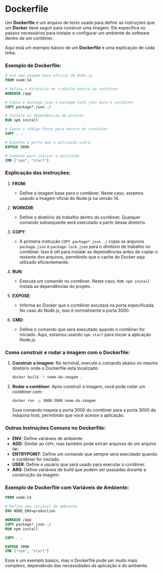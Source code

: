 # Dockerfile

Um **Dockerfile** é um arquivo de texto usado para definir as instruções que um **Docker** deve seguir para construir uma imagem. Ele especifica os passos necessários para instalar e configurar um ambiente de software dentro de um contêiner.

Aqui está um exemplo básico de um **Dockerfile** e uma explicação de cada linha:

### Exemplo de Dockerfile:
```dockerfile
# Use uma imagem base oficial do Node.js
FROM node:14

# Defina o diretório de trabalho dentro do contêiner
WORKDIR /app

# Copie o package.json e package-lock.json para o contêiner
COPY package*.json ./

# Instale as dependências do projeto
RUN npm install

# Copie o código-fonte para dentro do contêiner
COPY . .

# Exponha a porta que a aplicação usará
EXPOSE 3000

# Comando para iniciar a aplicação
CMD ["npm", "start"]
```

### Explicação das instruções:

1. **FROM**:
   - Define a imagem base para o contêiner. Neste caso, estamos usando a imagem oficial do Node.js na versão 14.

2. **WORKDIR**:
   - Define o diretório de trabalho dentro do contêiner. Qualquer comando subsequente será executado a partir desse diretório.

3. **COPY**:
   - A primeira instrução `COPY package*.json ./` copia os arquivos `package.json` e `package-lock.json` para o diretório de trabalho no contêiner. Isso é útil para instalar as dependências antes de copiar o restante dos arquivos, permitindo que o cache do Docker seja utilizado eficientemente.

4. **RUN**:
   - Executa um comando no contêiner. Neste caso, `RUN npm install` instala as dependências do projeto.

5. **EXPOSE**:
   - Informa ao Docker que o contêiner escutará na porta especificada. No caso do Node.js, isso é normalmente a porta 3000.

6. **CMD**:
   - Define o comando que será executado quando o contêiner for iniciado. Aqui, estamos usando `npm start` para iniciar a aplicação Node.js.

### Como construir e rodar a imagem com o Dockerfile:

1. **Construir a imagem**:
   No terminal, execute o comando abaixo no mesmo diretório onde o Dockerfile está localizado:
   ```bash
   docker build -t nome-da-imagem .
   ```

2. **Rodar o contêiner**:
   Após construir a imagem, você pode rodar um contêiner com:
   ```bash
   docker run -p 3000:3000 nome-da-imagem
   ```
   Esse comando mapeia a porta 3000 do contêiner para a porta 3000 da máquina host, permitindo que você acesse a aplicação.

### Outras Instruções Comuns no Dockerfile:

- **ENV**: Define variáveis de ambiente.
- **ADD**: Similar ao `COPY`, mas também pode extrair arquivos de um arquivo tar.
- **ENTRYPOINT**: Define um comando que sempre será executado quando o contêiner for iniciado.
- **USER**: Define o usuário que será usado para executar o contêiner.
- **ARG**: Define variáveis de build que podem ser passadas durante a construção da imagem.

### Exemplo de Dockerfile com Variáveis de Ambiente:
```dockerfile
FROM node:14

# Defina uma variável de ambiente
ENV NODE_ENV=production

WORKDIR /app
COPY package*.json ./
RUN npm install

COPY . .

EXPOSE 3000
CMD ["npm", "start"]
```

Esse é um exemplo básico, mas o Dockerfile pode ser muito mais complexo, dependendo das necessidades da aplicação e do ambiente.